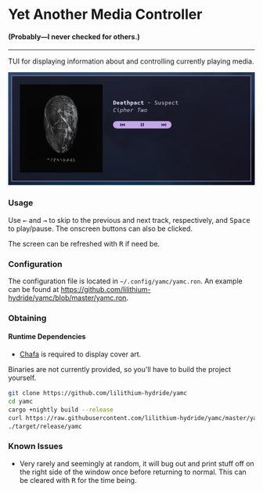 # Yet Another Media Controller
#### (Probably—I never checked for others.)

***

TUI for displaying information about and controlling currently playing media.

![Image showing a preview of the application's interface](preview.png)

### Usage

Use <kbd>←</kbd> and <kbd>→</kbd> to skip to the previous and next track, respectively, and <kbd>Space</kbd> to play/pause. The onscreen buttons can also be clicked. 

The screen can be refreshed with <kbd>R</kbd> if need be.


### Configuration

The configuration file is located in `~/.config/yamc/yamc.ron`. An example can be found at https://github.com/lilithium-hydride/yamc/blob/master/yamc.ron.


### Obtaining

#### Runtime Dependencies
* [Chafa](https://github.com/hpjansson/chafa/) is required to display cover art.

Binaries are not currently provided, so you'll have to build the project yourself.
```sh
git clone https://github.com/lilithium-hydride/yamc
cd yamc
cargo +nightly build --release
curl https://raw.githubusercontent.com/lilithium-hydride/yamc/master/yamc.ron -o $XDG_CONFIG_HOME/yamc/yamc.ron --create-dirs
./target/release/yamc
```


### Known Issues

* Very rarely and seemingly at random, it will bug out and print stuff off on the right side of the window once before returning to normal. This can be cleared with <kbd>R</kbd> for the time being.